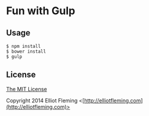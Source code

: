 # Fun with Gulp

## Usage

```
$ npm install
$ bower install
$ gulp
```

## License

[The MIT License](http://opensource.org/licenses/MIT)

Copyright 2014 Elliot Fleming <[http://elliotfleming.com](http://elliotfleming.com)>